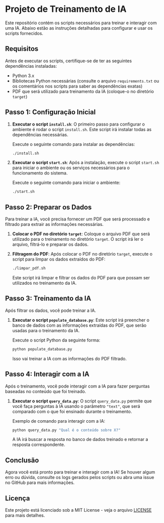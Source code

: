 
# Projeto de Treinamento de IA

Este repositório contém os scripts necessários para treinar e interagir com uma IA. Abaixo estão as instruções detalhadas para configurar e usar os scripts fornecidos.

## Requisitos

Antes de executar os scripts, certifique-se de ter as seguintes dependências instaladas:

- Python 3.x
- Bibliotecas Python necessárias (consulte o arquivo `requirements.txt` ou os comentários nos scripts para saber as dependências exatas)
- PDF que será utilizado para treinamento da IA (coloque-o no diretório `target`)

## Passo 1: Configuração Inicial

1. **Executar o script `install.sh`**:
   O primeiro passo para configurar o ambiente é rodar o script `install.sh`. Este script irá instalar todas as dependências necessárias.

   Execute o seguinte comando para instalar as dependências:

   ```bash
   ./install.sh
   ```

2. **Executar o script `start.sh`**:
   Após a instalação, execute o script `start.sh` para iniciar o ambiente ou os serviços necessários para o funcionamento do sistema.

   Execute o seguinte comando para iniciar o ambiente:

   ```bash
   ./start.sh
   ```

## Passo 2: Preparar os Dados

Para treinar a IA, você precisa fornecer um PDF que será processado e filtrado para extrair as informações necessárias.

1. **Colocar o PDF no diretório `target`**:
   Coloque o arquivo PDF que será utilizado para o treinamento no diretório `target`. O script irá ler o arquivo, filtrá-lo e preparar os dados.

2. **Filtragem do PDF**:
   Após colocar o PDF no diretório `target`, execute o script para limpar os dados extraídos do PDF:

   ```bash
   ./limpar_pdf.sh
   ```

   Este script irá limpar e filtrar os dados do PDF para que possam ser utilizados no treinamento da IA.

## Passo 3: Treinamento da IA

Após filtrar os dados, você pode treinar a IA.

1. **Executar o script `populate_database.py`**:
   Este script irá preencher o banco de dados com as informações extraídas do PDF, que serão usadas para o treinamento da IA.

   Execute o script Python da seguinte forma:

   ```bash
   python populate_database.py
   ```

   Isso vai treinar a IA com as informações do PDF filtrado.

## Passo 4: Interagir com a IA

Após o treinamento, você pode interagir com a IA para fazer perguntas baseadas no conteúdo que foi treinado.

1. **Executar o script `query_data.py`**:
   O script `query_data.py` permite que você faça perguntas à IA usando o parâmetro `"text"`, que será comparado com o que foi ensinado durante o treinamento.

   Exemplo de comando para interagir com a IA:

   ```bash
   python query_data.py "Qual é o conteúdo sobre X?"
   ```

   A IA irá buscar a resposta no banco de dados treinado e retornar a resposta correspondente.

## Conclusão

Agora você está pronto para treinar e interagir com a IA! Se houver algum erro ou dúvida, consulte os logs gerados pelos scripts ou abra uma issue no GitHub para mais informações.

## Licença

Este projeto está licenciado sob a MIT License - veja o arquivo [LICENSE](LICENSE) para mais detalhes.
